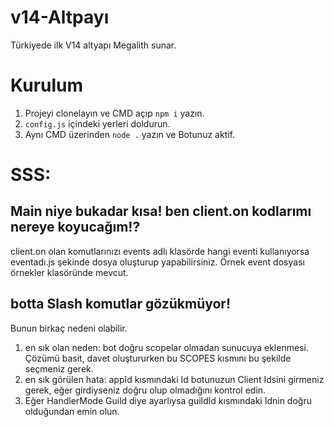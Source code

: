 # v14-Altpayı
Türkiyede ilk V14 altyapı
Megalith sunar.

# Kurulum

1. Projeyi clonelayın ve CMD açıp `npm i` yazın.
2. `config.js` içindeki yerleri doldurun.
3. Aynı CMD üzerinden `node .` yazın ve Botunuz aktif.

# SSS:
## Main niye bukadar kısa! ben client.on kodlarımı nereye koyucağım!?
client.on olan komutlarınızı events adlı klasörde hangi eventi kullanıyorsa eventadı.js şekinde dosya oluşturup yapabilirsiniz.
Örnek event dosyası örnekler klasöründe mevcut.

## botta Slash komutlar gözükmüyor!
Bunun birkaç nedeni olabilir. 
1. en sık olan neden: bot doğru scopelar olmadan sunucuya eklenmesi. Çözümü basit, davet oluştururken bu SCOPES kısmını bu şekilde seçmeniz gerek.
2. en sık görülen hata: appId kısmındaki Id botunuzun Client Idsini girmeniz gerek, eğer girdiyseniz doğru olup olmadığını kontrol edin.
3. Eğer HandlerMode Guild diye ayarlıysa guildId kısmındaki Idnin doğru olduğundan emin olun.
